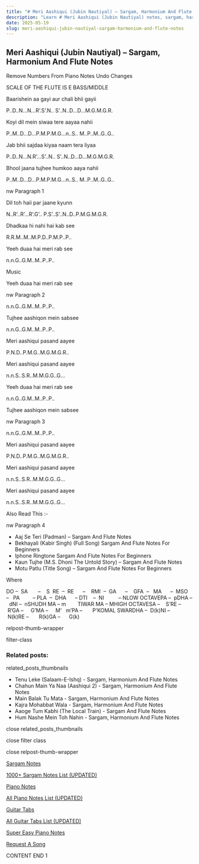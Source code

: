 ```yaml
---
title: "# Meri Aashiqui (Jubin Nautiyal) – Sargam, Harmonium And Flute Notes"
description: "Learn # Meri Aashiqui (Jubin Nautiyal) notes, sargam, harmonium notations and flute notes. Easy step-by-step tutorial for beginners."
date: 2025-05-19
slug: meri-aashiqui-jubin-nautiyal-sargam-harmonium-and-flute-notes
---
```


## Meri Aashiqui (Jubin Nautiyal) – Sargam, Harmonium And Flute Notes

Remove Numbers From Piano Notes
Undo Changes



SCALE OF THE FLUTE IS E BASS/MIDDLE



Baarishein aa gayi aur chali bhii gayii



P..D..N…N…R’.S’.N.. S’..N..D…D…M.G.M.G.R.



Koyi dil mein siwaa tere aayaa nahii



P..M..D…D…P.M.P.M.G…n..S.. M..P..M..G..G..



Jab bhii sajdaa kiyaa naam tera liyaa



P..D..N…N.R’…S’..N.. S’..N..D…D…M.G.M.G.R.



Bhool jaana tujhee humkoo aaya nahii



P..M..D…D…P.M.P.M.G…n..S.. M..P..M..G..G..

nw Paragraph 1



Dil toh haii par jaane kyunn



N..R’..R’…R’.G’.. P.S’..S’..N..D..P.M.G.M.G.R.



Dhadkaa hi nahi hai kab see



R.R.M..M..M.P.D..P.M.P..P..



Yeeh duaa hai meri rab see



n.n.G..G.M..M..P..P..



Music



Yeeh duaa hai meri rab see



nw Paragraph 2

n.n.G..G.M..M..P..P..



Tujhee aashiqon mein sabsee



n.n.G..G.M..M..P..P..



Meri aashiqui pasand aayee



P.N.D..P.M.G..M.G.M.G.R..



Meri aashiqui pasand aayee



n.n.S..S.R..M.M.G.G..G…



Yeeh duaa hai meri rab see



n.n.G..G.M..M..P..P..



Tujhee aashiqon mein sabsee

nw Paragraph 3



n.n.G..G.M..M..P..P..



Meri aashiqui pasand aayee



P.N.D..P.M.G..M.G.M.G.R..



Meri aashiqui pasand aayee



n.n.S..S.R..M.M.G.G..G…



Meri aashiqui pasand aayee



n.n.S..S.R..M.M.G.G..G…



Also Read This :-



nw Paragraph 4

* Aaj Se Teri (Padman) – Sargam And Flute Notes
* Bekhayali (Kabir Singh) (Full Song) Sargam And Flute Notes For Beginners
* Iphone Ringtone Sargam And Flute Notes For Beginners
* Kaun Tujhe (M.S. Dhoni The Untold Story) – Sargam And Flute Notes
* Motu Patlu (Title Song) – Sargam And Flute Notes For Beginners



Where



DO –  SA       –    S  RE  –  RE      –    RMI  –  GA      –    GFA  –   MA      –  MSO  –   PA         – PLA  –  DHA      – DTI    –  NI          – NLOW OCTAVEPA –  pDHA –  dNI –  nSHUDH MA – m        TIWAR MA – MHIGH OCTAVESA –    S’RE –     R’GA –     G’MA –     M’   m’PA –       P’KOMAL SWARDHA –  D(k)NI –       N(k)RE –       R(k)GA –      G(k)

relpost-thumb-wrapper

filter-class

### Related posts:

related_posts_thumbnails

* Tenu Leke (Salaam-E-Ishq) - Sargam, Harmonium And Flute Notes
* Chahun Main Ya Naa (Aashiqui 2) - Sargam, Harmonium And Flute Notes
* Main Balak Tu Mata - Sargam, Harmonium And Flute Notes
* Kajra Mohabbat Wala - Sargam, Harmonium And Flute Notes
* Aaoge Tum Kabhi (The Local Train) - Sargam And Flute Notes
* Hum Nashe Mein Toh Nahin - Sargam, Harmonium And Flute Notes

close related_posts_thumbnails

close filter class

close relpost-thumb-wrapper

[Sargam Notes](https://www.notationsworld.com/sargam-notes.html)

[1000+ Sargam Notes List (UPDATED)](https://www.notationsworld.com/all-songs-list-sargam-notes.html)

[Piano Notes](https://www.notationsworld.com/piano-notes.html)

[All Piano Notes List (UPDATED)](https://www.notationsworld.com/all-songs-list-piano-notes.html)

[Guitar Tabs](https://www.notationsworld.com/guitar-tabs.html)

[All Guitar Tabs List (UPDATED)](https://www.notationsworld.com/all-songs-list-guitar-tabs.html)

[Super Easy Piano Notes](https://studywall.in/)

[Request A Song](https://www.notationsworld.com/request-a-song.html)

CONTENT END 1

